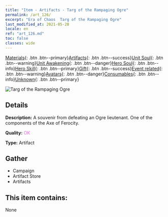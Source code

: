 ```yaml
---
title: "Item - Artifacts - Targ of the Rampaging Ogre"
permalink: /art_126/
excerpt: "Era of Chaos  Targ of the Rampaging Ogre"
last_modified_at: 2021-05-28
locale: en
ref: "art_126.md"
toc: false
classes: wide
---
```

 [Materials](/Items/){: .btn .btn--primary}[Artifacts](/Items/Artifacts/){: .btn .btn--success}[Unit Soul](/Items/UnitSoul/){: .btn .btn--warning}[Unit Awakening](/Items/UnitAwakening/){: .btn .btn--danger}[Hero Soul](/Items/HeroSoul/){: .btn .btn--info}[Hero Skill](/Items/HeroSkill/){: .btn .btn--primary}[Gift](/Items/Gift/){: .btn .btn--success}[Event related](/Items/Events/){: .btn .btn--warning}[Avatars](/Items/Avatars/){: .btn .btn--danger}[Consumables](/Items/Consumables/){: .btn .btn--info}[Unknown](/Items/Unknown/){: .btn .btn--primary}

 ![Targ of the Rampaging Ogre](/images/t/artifact_40312.png)

## Details
 **Description:** A souvenir from defeating an Ogre lieutenant. One of the components of the Axe of Ferocity.

 **Quality:** <span style="color: #DA70D6">OK</span>

 **Type:** Artifact

## Gather

*    Campaign 
*    Artifact Store 
*    Artifacts 

## This item contains:

  None

